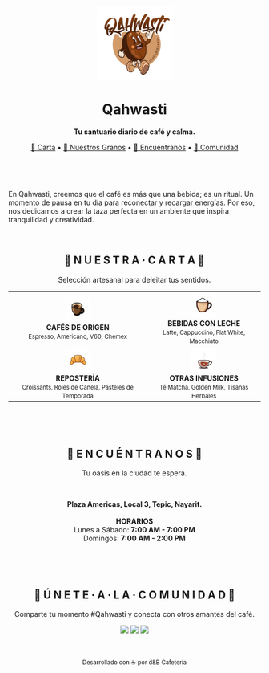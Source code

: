 <p align="center">
<img src="./imagenes/portada-color1.png" alt="Logo circular con grano de café" width="150">
</p>

<h1 align="center">Qahwasti</h1>

<p align="center">
<strong>Tu santuario diario de café y calma.</strong>
</p>

<p align="center">
<a href="https://github.com/your-username/your-repo#carta">📜 Carta</a> •
<a href="https://github.com/your-username/your-repo#nuestros-granos">🌱 Nuestros Granos</a> •
<a href="https://github.com/your-username/your-repo#encuéntranos">📍 Encuéntranos</a> •
<a href="https://github.com/your-username/your-repo#únete-a-la-comunidad">💬 Comunidad</a>
</p>

<p align="center">
<img src="" alt="" width="500">
</p>

<br>

En Qahwasti, creemos que el café es más que una bebida; es un ritual. Un momento de pausa en tu día para reconectar y recargar energías. Por eso, nos dedicamos a crear la taza perfecta en un ambiente que inspira tranquilidad y creatividad.

<br>

<h2 align="center" id="carta">📜 N U E S T R A · C A R T A 📜</h2>

<p align="center">
Selección artesanal para deleitar tus sentidos.
</p>

<table align="center">
<tr>
<td align="center">
<img src="./imagenes/icono-cafe.png" alt="Ícono de taza de café" width="50"><br>
<strong>CAFÉS DE ORIGEN</strong><br>
<small>Espresso, Americano, V60, Chemex</small>
</td>
<td align="center">
<img src="./imagenes/icono-latte.png" alt="Ícono de latte" width="50"><br>
<strong>BEBIDAS CON LECHE</strong><br>
<small>Latte, Cappuccino, Flat White, Macchiato</small>
</td>
</tr>
<tr>
<td align="center">
<img src="./imagenes/icono-croissant.png" alt="Ícono de croissant" width="50"><br>
<strong>REPOSTERÍA</strong><br>
<small>Croissants, Roles de Canela, Pasteles de Temporada</small>
</td>
<td align="center">
<img src="./imagenes/icono-te.png" alt="Ícono de té" width="50"><br>
<strong>OTRAS INFUSIONES</strong><br>
<small>Té Matcha, Golden Milk, Tisanas Herbales</small>
</td>
</tr>
</table>

<br>


<p align="center">
<img src="" alt="" width="500">
</p>

<h2 align="center" id="encuéntranos">📍 E N C U É N T R A N O S 📍</h2>

<p align="center">
Tu oasis en la ciudad te espera.
</p>

<p align="center">
<img src="" alt="" width="600">
</p>

<p align="center">
<strong>Plaza Americas, Local 3, Tepic, Nayarit.</strong>
<br><br>
<strong>HORARIOS</strong><br>
Lunes a Sábado: <strong>7:00 AM - 7:00 PM</strong><br>
Domingos: <strong>7:00 AM - 2:00 PM</strong>
</p>

<br>

<p align="center">
<img src="" alt="" width="500">
</p>

<h2 align="center" id="únete-a-la-comunidad">💬 Ú N E T E · A · L A · C O M U N I D A D 💬</h2>

<p align="center">
Comparte tu momento #Qahwasti y conecta con otros amantes del café.
</p>

<p align="center">
<a href="https://instagram.com/aromamistico" target="_blank">
<img src="https://img.shields.io/badge/-Instagram-C13584?style=flat-square&logo=instagram&logoColor=white" />
</a>
<a href="https://www.tiktok.com/@aromamistico" target="_blank">
<img src="https://img.shields.io/badge/-TikTok-000000?style=flat-square&logo=tiktok&logoColor=white" />
</a>
<a href="mailto:hola@aromamistico.com">
<img src="https://img.shields.io/badge/-Email-D14836?style=flat-square&logo=gmail&logoColor=white" />
</a>
</p>

<br>
<p align="center">
<small>Desarrollado con ☕ por d&B Cafetería</small>
</p>